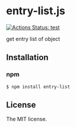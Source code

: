 # entry-list.js

[![Actions Status: test](https://github.com/sasaplus1/entry-list.js/workflows/test/badge.svg)](https://github.com/sasaplus1/entry-list.js/actions?query=workflow%3A"test")

get entry list of object

## Installation

### npm

```console
$ npm install entry-list
```

## License

The MIT license.
